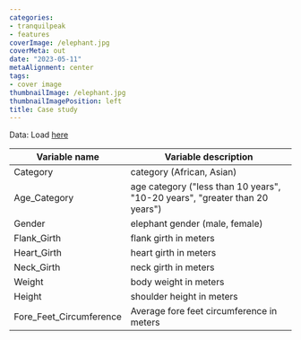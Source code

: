 ```yaml
---
categories:
- tranquilpeak
- features
coverImage: /elephant.jpg
coverMeta: out
date: "2023-05-11"
metaAlignment: center
tags:
- cover image
thumbnailImage: /elephant.jpg
thumbnailImagePosition: left
title: Case study
---
```




Data: Load [here](/data/elephants.csv)


| Variable name  | Variable description  |
|---|---|
| Category  |  category (African, Asian) |
| Age_Category  | age category ("less than 10 years", "10-20 years", "greater than 20 years")  |
| Gender  |  elephant gender (male, female) |
| Flank_Girth  | flank girth in meters  |
| Heart_Girth  |  heart girth in meters |
| Neck_Girth  | neck girth in meters  |
| Weight  | body weight in meters  |
| Height  |  shoulder height in meters |
| Fore_Feet_Circumference  |  Average fore feet circumference in meters |



